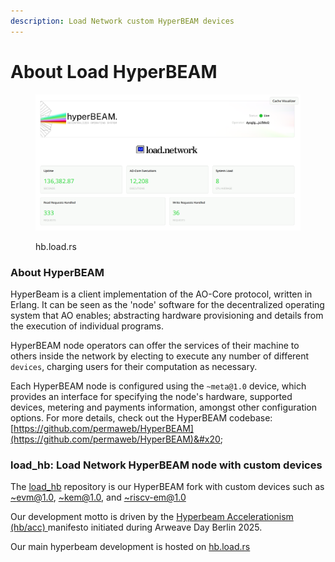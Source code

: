```yaml
---
description: Load Network custom HyperBEAM devices
---
```


# About Load HyperBEAM

<figure><img src="../.gitbook/assets/image (2) (1) (1).png" alt=""><figcaption><p>hb.load.rs</p></figcaption></figure>

### About HyperBEAM

HyperBeam is a client implementation of the AO-Core protocol, written in Erlang. It can be seen as the 'node' software for the decentralized operating system that AO enables; abstracting hardware provisioning and details from the execution of individual programs.

HyperBEAM node operators can offer the services of their machine to others inside the network by electing to execute any number of different `devices`, charging users for their computation as necessary.

Each HyperBEAM node is configured using the `~meta@1.0` device, which provides an interface for specifying the node's hardware, supported devices, metering and payments information, amongst other configuration options. For more details, check out the HyperBEAM codebase: [https://github.com/permaweb/HyperBEAM](https://github.com/permaweb/HyperBEAM)&#x20;

### load\_hb: Load Network HyperBEAM node with custom devices

The [load\_hb](https://github.com/loadnetwork/load_hb) repository is our HyperBEAM fork with custom devices such as [\~evm@1.0](evm-1.0-device.md), [\~kem@1.0](kem-1.0-device.md), and [\~riscv-em@1.0](riscv-em-1.0-device.md)

Our development motto is driven by the [Hyperbeam Accelerationism (hb/acc) ](https://blog.decent.land/hb-acc/)manifesto initiated during Arweave Day Berlin 2025.

Our main hyperbeam development is hosted on [hb.load.rs](https://hb.load.rs/)
